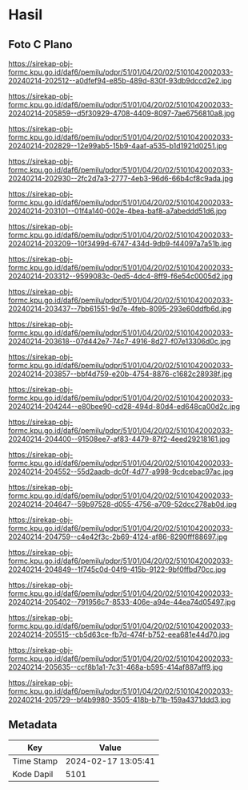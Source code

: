 # Hasil

## Foto C Plano

https://sirekap-obj-formc.kpu.go.id/daf6/pemilu/pdpr/51/01/04/20/02/5101042002033-20240214-202512--a0dfef94-e85b-489d-830f-93db9dccd2e2.jpg

https://sirekap-obj-formc.kpu.go.id/daf6/pemilu/pdpr/51/01/04/20/02/5101042002033-20240214-205859--d5f30929-4708-4409-8097-7ae6756810a8.jpg

https://sirekap-obj-formc.kpu.go.id/daf6/pemilu/pdpr/51/01/04/20/02/5101042002033-20240214-202829--12e99ab5-15b9-4aaf-a535-b1d1921d0251.jpg

https://sirekap-obj-formc.kpu.go.id/daf6/pemilu/pdpr/51/01/04/20/02/5101042002033-20240214-202930--2fc2d7a3-2777-4eb3-96d6-66b4cf8c9ada.jpg

https://sirekap-obj-formc.kpu.go.id/daf6/pemilu/pdpr/51/01/04/20/02/5101042002033-20240214-203101--01f4a140-002e-4bea-baf8-a7abeddd51d6.jpg

https://sirekap-obj-formc.kpu.go.id/daf6/pemilu/pdpr/51/01/04/20/02/5101042002033-20240214-203209--10f3499d-6747-434d-9db9-f44097a7a51b.jpg

https://sirekap-obj-formc.kpu.go.id/daf6/pemilu/pdpr/51/01/04/20/02/5101042002033-20240214-203312--9599083c-0ed5-4dc4-8ff9-f6e54c0005d2.jpg

https://sirekap-obj-formc.kpu.go.id/daf6/pemilu/pdpr/51/01/04/20/02/5101042002033-20240214-203437--7bb61551-9d7e-4feb-8095-293e60ddfb6d.jpg

https://sirekap-obj-formc.kpu.go.id/daf6/pemilu/pdpr/51/01/04/20/02/5101042002033-20240214-203618--07d442e7-74c7-4916-8d27-f07e13306d0c.jpg

https://sirekap-obj-formc.kpu.go.id/daf6/pemilu/pdpr/51/01/04/20/02/5101042002033-20240214-203857--bbf4d759-e20b-4754-8876-c1682c28938f.jpg

https://sirekap-obj-formc.kpu.go.id/daf6/pemilu/pdpr/51/01/04/20/02/5101042002033-20240214-204244--e80bee90-cd28-494d-80d4-ed648ca00d2c.jpg

https://sirekap-obj-formc.kpu.go.id/daf6/pemilu/pdpr/51/01/04/20/02/5101042002033-20240214-204400--91508ee7-af83-4479-87f2-4eed29218161.jpg

https://sirekap-obj-formc.kpu.go.id/daf6/pemilu/pdpr/51/01/04/20/02/5101042002033-20240214-204552--55d2aadb-dc0f-4d77-a998-9cdcebac97ac.jpg

https://sirekap-obj-formc.kpu.go.id/daf6/pemilu/pdpr/51/01/04/20/02/5101042002033-20240214-204647--59b97528-d055-4756-a709-52dcc278ab0d.jpg

https://sirekap-obj-formc.kpu.go.id/daf6/pemilu/pdpr/51/01/04/20/02/5101042002033-20240214-204759--c4e42f3c-2b69-4124-af86-8290fff88697.jpg

https://sirekap-obj-formc.kpu.go.id/daf6/pemilu/pdpr/51/01/04/20/02/5101042002033-20240214-204849--1f745c0d-04f9-415b-9122-9bf0ffbd70cc.jpg

https://sirekap-obj-formc.kpu.go.id/daf6/pemilu/pdpr/51/01/04/20/02/5101042002033-20240214-205402--791956c7-8533-406e-a94e-44ea74d05497.jpg

https://sirekap-obj-formc.kpu.go.id/daf6/pemilu/pdpr/51/01/04/20/02/5101042002033-20240214-205515--cb5d63ce-fb7d-474f-b752-eea681e44d70.jpg

https://sirekap-obj-formc.kpu.go.id/daf6/pemilu/pdpr/51/01/04/20/02/5101042002033-20240214-205635--ccf8b1a1-7c31-468a-b595-414af887aff9.jpg

https://sirekap-obj-formc.kpu.go.id/daf6/pemilu/pdpr/51/01/04/20/02/5101042002033-20240214-205729--bf4b9980-3505-418b-b71b-159a4371ddd3.jpg


## Metadata

| Key        | Value               |
| ---------- | ------------------- |
| Time Stamp | 2024-02-17 13:05:41 |
| Kode Dapil | 5101                |



